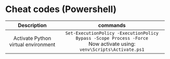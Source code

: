# Cheat codes (Powershell)


| Description                                       |                       commands                        |
|:-------------------------------------------------:|:-----------------------------------------------------:|
|Activate Python virtual environment                               |      `Set-ExecutionPolicy -ExecutionPolicy Bypass -Scope Process -Force`   <br> Now activate using: `venv\Scripts\Activate.ps1`                           |